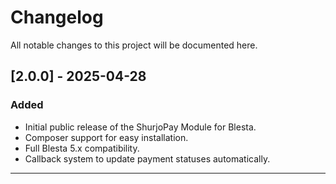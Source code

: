 # Changelog

All notable changes to this project will be documented here.

## [2.0.0] - 2025-04-28
### Added
- Initial public release of the ShurjoPay Module for Blesta.
- Composer support for easy installation.
- Full Blesta 5.x compatibility.
- Callback system to update payment statuses automatically.

---
